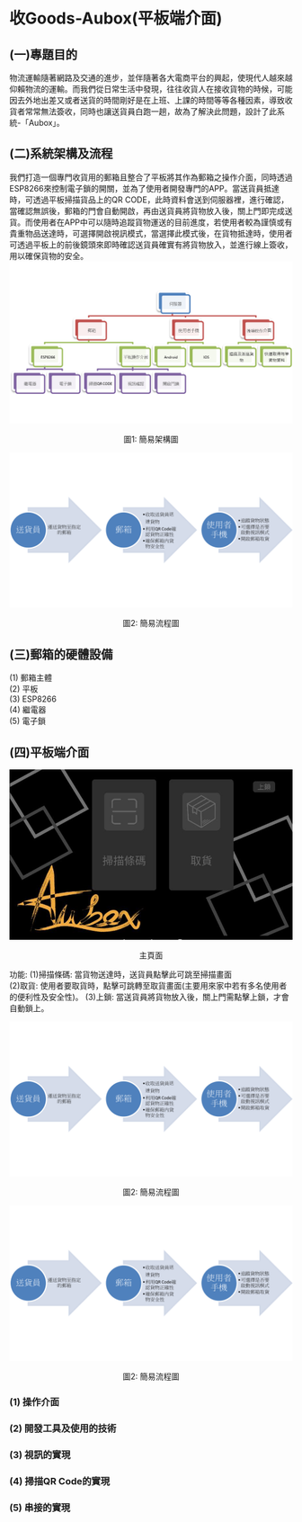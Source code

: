 # 收Goods-Aubox(平板端介面)
## (一)專題目的
物流運輸隨著網路及交通的進步，並伴隨著各大電商平台的興起，使現代人越來越仰賴物流的運輸。而我們從日常生活中發現，往往收貨人在接收貨物的時候，可能因去外地出差又或者送貨的時間剛好是在上班、上課的時間等等各種因素，導致收貨者常常無法簽收，同時也讓送貨員白跑一趟，故為了解決此問題，設計了此系統-「Aubox」。
## (二)系統架構及流程
我們打造一個專門收貨用的郵箱且整合了平板將其作為郵箱之操作介面，同時透過ESP8266來控制電子鎖的開關，並為了使用者開發專門的APP。當送貨員抵達時，可透過平板掃描貨品上的QR CODE，此時資料會送到伺服器裡，進行確認，當確認無誤後，郵箱的門會自動開啟，再由送貨員將貨物放入後，關上門即完成送貨。而使用者在APP中可以隨時追蹤貨物運送的目前進度，若使用者較為謹慎或有貴重物品送達時，可選擇開啟視訊模式，當選擇此模式後，在貨物抵達時，使用者可透過平板上的前後鏡頭來即時確認送貨員確實有將貨物放入，並進行線上簽收，用以確保貨物的安全。
![image](https://github.com/WuJammy/my_project_aubox_android/blob/master/structure.png)
<p align="center">圖1: 簡易架構圖</p>

![image](https://github.com/WuJammy/my_project_aubox_android/blob/master/flow.png)
<p align="center">圖2: 簡易流程圖</p>

## (三)郵箱的硬體設備
(1) 郵箱主體 <br>
(2) 平板 <br>
(3) ESP8266 <br>
(4) 繼電器 <br>
(5) 電子鎖 <br>
## (四)平板端介面
<div align=center> <img  src=https://github.com/WuJammy/my_project_aubox_android/blob/master/image/interface.png/> </div>
<p align="center">主頁面</p>

功能:
(1)掃描條碼: 當貨物送達時，送貨員點擊此可跳至掃描畫面  <br>
(2)取貨: 使用者要取貨時，點擊可跳轉至取貨畫面(主要用來家中若有多名使用者的便利性及安全性)。
(3)上鎖: 當送貨員將貨物放入後，關上門需點擊上鎖，才會自動鎖上。


![image](https://github.com/WuJammy/my_project_aubox_android/blob/master/flow.png)
<p align="center">圖2: 簡易流程圖</p>

![image](https://github.com/WuJammy/my_project_aubox_android/blob/master/flow.png)
<p align="center">圖2: 簡易流程圖</p>

### (1) 操作介面
### (2) 開發工具及使用的技術
### (3) 視訊的實現
### (4) 掃描QR Code的實現
### (5) 串接的實現
